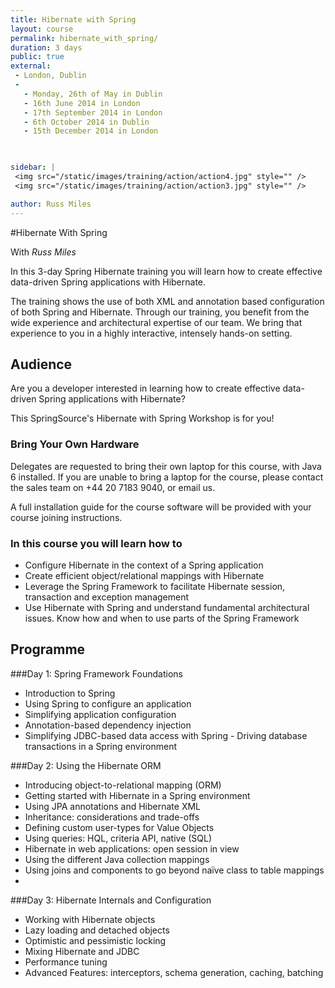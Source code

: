 ```yaml
---
title: Hibernate with Spring
layout: course
permalink: hibernate_with_spring/
duration: 3 days
public: true
external: 
 - London, Dublin
 - 
   - Monday, 26th of May in Dublin
   - 16th June 2014 in London
   - 17th September 2014 in London
   - 6th October 2014 in Dublin
   - 15th December 2014 in London

 

sidebar: |
 <img src="/static/images/training/action/action4.jpg" style="" />
 <img src="/static/images/training/action/action3.jpg" style="" />

author: Russ Miles
---
```

#Hibernate With Spring

With *Russ Miles*

In this 3-day Spring Hibernate training you will learn how to create effective data-driven Spring applications with Hibernate.

The training shows the use of both XML and annotation based configuration of both Spring and Hibernate. Through our training, you benefit from the wide experience and architectural expertise of our team. We bring that experience to you in a highly interactive, intensely hands-on setting.

## Audience

Are you a developer interested in learning how to create effective data-driven Spring applications with Hibernate?

This SpringSource's Hibernate with Spring Workshop is for you!

### Bring Your Own Hardware

Delegates are requested to bring their own laptop for this course, with Java 6 installed. If you are unable to bring a laptop for the course, please contact the sales team on +44 20 7183 9040, or email us.

A full installation guide for the course software will be provided with your course joining instructions.

### In this course you will learn how to

* Configure Hibernate in the context of a Spring application
* Create efficient object/relational mappings with Hibernate
* Leverage the Spring Framework to facilitate Hibernate session, transaction and exception management
* Use Hibernate with Spring and understand fundamental architectural issues. Know how and when to use parts of the Spring Framework

## Programme

###Day 1: Spring Framework Foundations

* Introduction to Spring
* Using Spring to configure an application
* Simplifying application configuration
* Annotation-based dependency injection
* Simplifying JDBC-based data access with Spring - Driving database transactions in a Spring environment

###Day 2: Using the Hibernate ORM

* Introducing object-to-relational mapping (ORM)
* Getting started with Hibernate in a Spring environment
* Using JPA annotations and Hibernate XML
* Inheritance: considerations and trade-offs
* Defining custom user-types for Value Objects
* Using queries: HQL, criteria API, native (SQL)
* Hibernate in web applications: open session in view
* Using the different Java collection mappings
* Using joins and components to go beyond naïve class to table mappings
* 
###Day 3: Hibernate Internals and Configuration

* Working with Hibernate objects
* Lazy loading and detached objects
* Optimistic and pessimistic locking
* Mixing Hibernate and JDBC
* Performance tuning
* Advanced Features: interceptors, schema generation, caching, batching